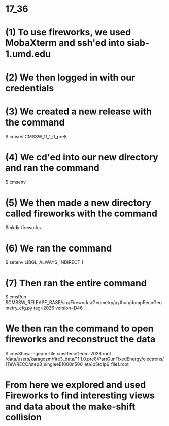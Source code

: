 # 17_36
# (1) To use fireworks, we used MobaXterm and ssh'ed into siab-1.umd.edu
# (2) We then logged in with our credentials 
# (3) We created a new release with the command 
  $ cmsrel CMSSW_11_1_0_pre8
# (4) We cd'ed into our new directory and ran the command 
  $ cmsenv
# (5) We then made a new directory called fireworks with the command 
  $mkdir fireworks 
# (6) We ran the command 
  $  setenv LIBGL_ALWAYS_INDIRECT 1
# (7) Then ran the entire command 
  $ cmsRun $CMSSW_RELEASE_BASE/src/Fireworks/Geometry/python/dumpRecoGeometry_cfg.py tag=2026 version=D46
# We then ran the command to open fireworks and reconstruct the data 
  $ cmsShow --geom-file cmsRecoGeom-2026.root /data/users/karagozm/fire3_data/11.1.0.pre8/PartGunFixedEnergy/electrons/1TeV/RECO/step3_singleeE1000n500_eta1p5to1p6_file1.root
# From here we explored and used Fireworks to find interesting views and data about the make-shift collision 
